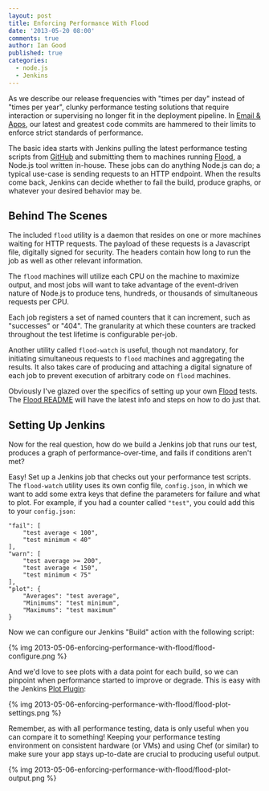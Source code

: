 ```yaml
---
layout: post
title: Enforcing Performance With Flood
date: '2013-05-20 08:00'
comments: true
author: Ian Good
published: true
categories:
  - node.js
  - Jenkins
---
```


As we describe our release frequencies with "times per day" instead of "times
per year", clunky performance testing solutions that require interaction or
supervising no longer fit in the deployment pipeline. In [Email & Apps][1], our
latest and greatest code commits are hammered to their limits to enforce strict
standards of performance. 

The basic idea starts with Jenkins pulling the latest performance testing
scripts from [GitHub][2] and submitting them to machines running [Flood][3], a
Node.js  tool written in-house. These jobs can do anything Node.js can do; a
typical use-case is sending requests to an HTTP endpoint. When the results come
back, Jenkins can decide whether to fail the build, produce graphs, or whatever
your desired behavior may be.

<!-- more -->

## Behind The Scenes

The included `flood` utility is a daemon that resides on one or more machines
waiting for HTTP requests. The payload of these requests is a Javascript file,
digitally signed for security. The headers contain how long to run the job as
well as other relevant information.

The `flood` machines will utilize each CPU on the machine to maximize output,
and most jobs will want to take advantage of the event-driven nature of Node.js
to produce tens, hundreds, or thousands of simultaneous requests per CPU.

Each job registers a set of named counters that it can increment, such as
"successes" or "404". The granularity at which these counters are tracked
throughout the test lifetime is configurable per-job.

Another utility called `flood-watch` is useful, though not mandatory, for
initiating simultaneous requests to `flood` machines and aggregating the
results. It also takes care of producing and attaching a digital signature of
each job to prevent execution of arbitrary code on `flood` machines.

Obviously I've glazed over the specifics of setting up your own [Flood][3]
tests. The [Flood README][4] will have the latest info and steps on how to do
just that.

## Setting Up Jenkins

Now for the real question, how do we build a Jenkins job that runs our test,
produces a graph of performance-over-time, and fails if conditions aren't met?

Easy! Set up a Jenkins job that checks out your performance test scripts. The
`flood-watch` utility uses its own config file, `config.json`, in which we want
to add some extra keys that define the parameters for failure and what to plot.
For example, if you had a counter called `"test"`, you could add this to your
`config.json`:

    "fail": [
        "test average < 100",
        "test minimum < 40"
    ],
    "warn": [
        "test average >= 200",
        "test average < 150",
        "test minimum < 75"
    ],
    "plot": {
        "Averages": "test average",
        "Minimums": "test minimum",
        "Maximums": "test maximum"
    }

Now we can configure our Jenkins "Build" action with the following script:

{% img 2013-05-06-enforcing-performance-with-flood/flood-configure.png %}

And we'd love to see plots with a data point for each build, so we can pinpoint
when performance started to improve or degrade. This is easy with the Jenkins
[Plot Plugin][5]:

{% img 2013-05-06-enforcing-performance-with-flood/flood-plot-settings.png %}

Remember, as with all performance testing, data is only useful when you can
compare it to something! Keeping your performance testing environment on
consistent hardware (or VMs) and using Chef (or similar) to make sure your app
stays up-to-date are crucial to producing useful output.

{% img 2013-05-06-enforcing-performance-with-flood/flood-plot-output.png %}

[1]: http://www.rackspace.com/email-hosting/
[2]: https://github.com/
[3]: https://github.com/icgood/flood
[4]: https://github.com/icgood/flood/blob/master/README.md
[5]: https://wiki.jenkins-ci.org/display/JENKINS/Plot+Plugin

